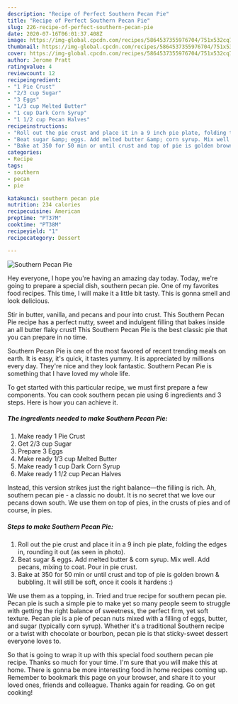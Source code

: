 ```yaml
---
description: "Recipe of Perfect Southern Pecan Pie"
title: "Recipe of Perfect Southern Pecan Pie"
slug: 226-recipe-of-perfect-southern-pecan-pie
date: 2020-07-16T06:01:37.408Z
image: https://img-global.cpcdn.com/recipes/5864537355976704/751x532cq70/southern-pecan-pie-recipe-main-photo.jpg
thumbnail: https://img-global.cpcdn.com/recipes/5864537355976704/751x532cq70/southern-pecan-pie-recipe-main-photo.jpg
cover: https://img-global.cpcdn.com/recipes/5864537355976704/751x532cq70/southern-pecan-pie-recipe-main-photo.jpg
author: Jerome Pratt
ratingvalue: 4
reviewcount: 12
recipeingredient:
- "1 Pie Crust"
- "2/3 cup Sugar"
- "3 Eggs"
- "1/3 cup Melted Butter"
- "1 cup Dark Corn Syrup"
- "1 1/2 cup Pecan Halves"
recipeinstructions:
- "Roll out the pie crust and place it in a 9 inch pie plate, folding the edges in, rounding it out (as seen in photo)."
- "Beat sugar &amp; eggs. Add melted butter &amp; corn syrup. Mix well.  Add pecans, mixing to coat. Pour in pie crust."
- "Bake at 350 for 50 min or until crust and top of pie is golden brown &amp; bubbling. It will still be soft, once it cools it hardens :)"
categories:
- Recipe
tags:
- southern
- pecan
- pie

katakunci: southern pecan pie 
nutrition: 234 calories
recipecuisine: American
preptime: "PT37M"
cooktime: "PT38M"
recipeyield: "1"
recipecategory: Dessert

---
```



![Southern Pecan Pie](https://img-global.cpcdn.com/recipes/5864537355976704/751x532cq70/southern-pecan-pie-recipe-main-photo.jpg)

Hey everyone, I hope you're having an amazing day today. Today, we're going to prepare a special dish, southern pecan pie. One of my favorites food recipes. This time, I will make it a little bit tasty. This is gonna smell and look delicious.

Stir in butter, vanilla, and pecans and pour into crust. This Southern Pecan Pie recipe has a perfect nutty, sweet and indulgent filling that bakes inside an all butter flaky crust! This Southern Pecan Pie is the best classic pie that you can prepare in no time.

Southern Pecan Pie is one of the most favored of recent trending meals on earth. It is easy, it's quick, it tastes yummy. It is appreciated by millions every day. They're nice and they look fantastic. Southern Pecan Pie is something that I have loved my whole life.


To get started with this particular recipe, we must first prepare a few components. You can cook southern pecan pie using 6 ingredients and 3 steps. Here is how you can achieve it.

<!--inarticleads1-->

##### The ingredients needed to make Southern Pecan Pie:

1. Make ready 1 Pie Crust
1. Get 2/3 cup Sugar
1. Prepare 3 Eggs
1. Make ready 1/3 cup Melted Butter
1. Make ready 1 cup Dark Corn Syrup
1. Make ready 1 1/2 cup Pecan Halves


Instead, this version strikes just the right balance—the filling is rich. Ah, southern pecan pie - a classic no doubt. It is no secret that we love our pecans down south. We use them on top of pies, in the crusts of pies and of course, in pies. 

<!--inarticleads2-->

##### Steps to make Southern Pecan Pie:

1. Roll out the pie crust and place it in a 9 inch pie plate, folding the edges in, rounding it out (as seen in photo).
1. Beat sugar &amp; eggs. Add melted butter &amp; corn syrup. Mix well.  Add pecans, mixing to coat. Pour in pie crust.
1. Bake at 350 for 50 min or until crust and top of pie is golden brown &amp; bubbling. It will still be soft, once it cools it hardens :)


We use them as a topping, in. Tried and true recipe for southern pecan pie. Pecan pie is such a simple pie to make yet so many people seem to struggle with getting the right balance of sweetness, the perfect firm, yet soft texture. Pecan pie is a pie of pecan nuts mixed with a filling of eggs, butter, and sugar (typically corn syrup). Whether it&#39;s a traditional Southern recipe or a twist with chocolate or bourbon, pecan pie is that sticky-sweet dessert everyone loves to. 

So that is going to wrap it up with this special food southern pecan pie recipe. Thanks so much for your time. I'm sure that you will make this at home. There is gonna be more interesting food in home recipes coming up. Remember to bookmark this page on your browser, and share it to your loved ones, friends and colleague. Thanks again for reading. Go on get cooking!
